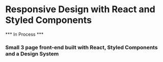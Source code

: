 # Responsive Design with React and Styled Components 

*** In Process ***

### Small 3 page front-end built with React, Styled Components and a Design System

